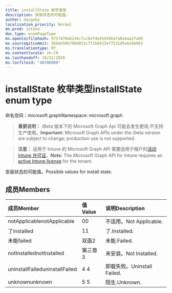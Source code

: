```yaml
---
title: installState 枚举类型
description: 安装状态的可能值。
author: dougeby
localization_priority: Normal
ms.prod: intune
doc_type: enumPageType
ms.openlocfilehash: 9757470ab2d4c7cc6efde45d566afa0a4aa37a08
ms.sourcegitcommit: 3b9eb50b790d952c7f350433ef7531d5e6d4b963
ms.translationtype: MT
ms.contentlocale: zh-CN
ms.lasthandoff: 10/22/2020
ms.locfileid: "48706000"
---
```

# <a name="installstate-enum-type"></a><span data-ttu-id="c8860-103">installState 枚举类型</span><span class="sxs-lookup"><span data-stu-id="c8860-103">installState enum type</span></span>

<span data-ttu-id="c8860-104">命名空间：microsoft.graph</span><span class="sxs-lookup"><span data-stu-id="c8860-104">Namespace: microsoft.graph</span></span>

> <span data-ttu-id="c8860-105">**重要说明：** /Beta 版本下的 Microsoft Graph Api 可能会发生更改;不支持生产使用。</span><span class="sxs-lookup"><span data-stu-id="c8860-105">**Important:** Microsoft Graph APIs under the /beta version are subject to change; production use is not supported.</span></span>

> <span data-ttu-id="c8860-106">**注意：** 适用于 Intune 的 Microsoft Graph API 需要适用于租户的[活动 Intune 许可证](https://go.microsoft.com/fwlink/?linkid=839381)。</span><span class="sxs-lookup"><span data-stu-id="c8860-106">**Note:** The Microsoft Graph API for Intune requires an [active Intune license](https://go.microsoft.com/fwlink/?linkid=839381) for the tenant.</span></span>

<span data-ttu-id="c8860-107">安装状态的可能值。</span><span class="sxs-lookup"><span data-stu-id="c8860-107">Possible values for install state.</span></span>

## <a name="members"></a><span data-ttu-id="c8860-108">成员</span><span class="sxs-lookup"><span data-stu-id="c8860-108">Members</span></span>
|<span data-ttu-id="c8860-109">成员</span><span class="sxs-lookup"><span data-stu-id="c8860-109">Member</span></span>|<span data-ttu-id="c8860-110">值</span><span class="sxs-lookup"><span data-stu-id="c8860-110">Value</span></span>|<span data-ttu-id="c8860-111">说明</span><span class="sxs-lookup"><span data-stu-id="c8860-111">Description</span></span>|
|:---|:---|:---|
|<span data-ttu-id="c8860-112">notApplicable</span><span class="sxs-lookup"><span data-stu-id="c8860-112">notApplicable</span></span>|<span data-ttu-id="c8860-113">0</span><span class="sxs-lookup"><span data-stu-id="c8860-113">0</span></span>|<span data-ttu-id="c8860-114">不适用。</span><span class="sxs-lookup"><span data-stu-id="c8860-114">Not Applicable.</span></span>|
|<span data-ttu-id="c8860-115">了</span><span class="sxs-lookup"><span data-stu-id="c8860-115">installed</span></span>|<span data-ttu-id="c8860-116">1</span><span class="sxs-lookup"><span data-stu-id="c8860-116">1</span></span>|<span data-ttu-id="c8860-117">了.</span><span class="sxs-lookup"><span data-stu-id="c8860-117">Installed.</span></span>|
|<span data-ttu-id="c8860-118">未能</span><span class="sxs-lookup"><span data-stu-id="c8860-118">failed</span></span>|<span data-ttu-id="c8860-119">双面</span><span class="sxs-lookup"><span data-stu-id="c8860-119">2</span></span>|<span data-ttu-id="c8860-120">未能.</span><span class="sxs-lookup"><span data-stu-id="c8860-120">Failed.</span></span>|
|<span data-ttu-id="c8860-121">notInstalled</span><span class="sxs-lookup"><span data-stu-id="c8860-121">notInstalled</span></span>|<span data-ttu-id="c8860-122">第三章</span><span class="sxs-lookup"><span data-stu-id="c8860-122">3</span></span>|<span data-ttu-id="c8860-123">未安装。</span><span class="sxs-lookup"><span data-stu-id="c8860-123">Not Installed.</span></span>|
|<span data-ttu-id="c8860-124">uninstallFailed</span><span class="sxs-lookup"><span data-stu-id="c8860-124">uninstallFailed</span></span>|<span data-ttu-id="c8860-125">4 </span><span class="sxs-lookup"><span data-stu-id="c8860-125">4</span></span>|<span data-ttu-id="c8860-126">卸载失败。</span><span class="sxs-lookup"><span data-stu-id="c8860-126">Uninstall Failed.</span></span>|
|<span data-ttu-id="c8860-127">unknown</span><span class="sxs-lookup"><span data-stu-id="c8860-127">unknown</span></span>|<span data-ttu-id="c8860-128">5 </span><span class="sxs-lookup"><span data-stu-id="c8860-128">5</span></span>|<span data-ttu-id="c8860-129">陌生.</span><span class="sxs-lookup"><span data-stu-id="c8860-129">Unknown.</span></span>|





